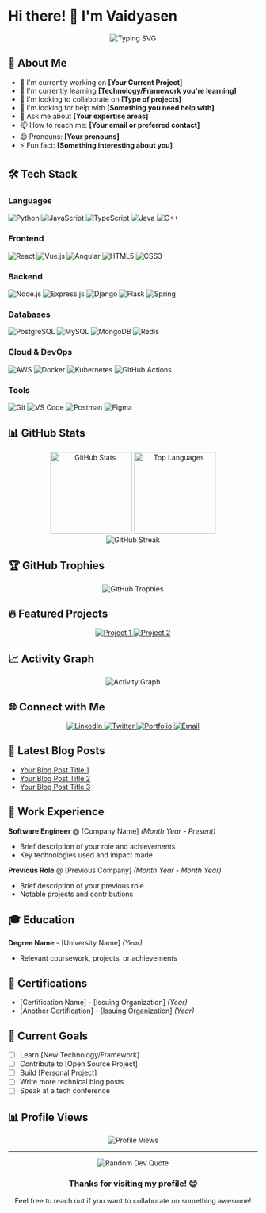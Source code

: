 # Hi there! 👋 I'm Vaidyasen

<div align="center">
  <img src="https://readme-typing-svg.herokuapp.com?font=Fira+Code&pause=1000&color=36BCF7&center=true&vCenter=true&width=435&lines=Software+Developer;Full+Stack+Engineer;Open+Source+Contributor;Lifelong+Learner" alt="Typing SVG" />
</div>

## 🚀 About Me

- 🔭 I'm currently working on **[Your Current Project]**
- 🌱 I'm currently learning **[Technology/Framework you're learning]**
- 👯 I'm looking to collaborate on **[Type of projects]**
- 🤔 I'm looking for help with **[Something you need help with]**
- 💬 Ask me about **[Your expertise areas]**
- 📫 How to reach me: **[Your email or preferred contact]**
- 😄 Pronouns: **[Your pronouns]**
- ⚡ Fun fact: **[Something interesting about you]**

## 🛠️ Tech Stack

### Languages

![Python](https://img.shields.io/badge/Python-3776AB?style=for-the-badge&logo=python&logoColor=white)
![JavaScript](https://img.shields.io/badge/JavaScript-F7DF1E?style=for-the-badge&logo=javascript&logoColor=black)
![TypeScript](https://img.shields.io/badge/TypeScript-007ACC?style=for-the-badge&logo=typescript&logoColor=white)
![Java](https://img.shields.io/badge/Java-ED8B00?style=for-the-badge&logo=java&logoColor=white)
![C++](https://img.shields.io/badge/C++-00599C?style=for-the-badge&logo=c%2B%2B&logoColor=white)

### Frontend

![React](https://img.shields.io/badge/React-20232A?style=for-the-badge&logo=react&logoColor=61DAFB)
![Vue.js](https://img.shields.io/badge/Vue.js-35495E?style=for-the-badge&logo=vue.js&logoColor=4FC08D)
![Angular](https://img.shields.io/badge/Angular-DD0031?style=for-the-badge&logo=angular&logoColor=white)
![HTML5](https://img.shields.io/badge/HTML5-E34F26?style=for-the-badge&logo=html5&logoColor=white)
![CSS3](https://img.shields.io/badge/CSS3-1572B6?style=for-the-badge&logo=css3&logoColor=white)

### Backend

![Node.js](https://img.shields.io/badge/Node.js-43853D?style=for-the-badge&logo=node.js&logoColor=white)
![Express.js](https://img.shields.io/badge/Express.js-404D59?style=for-the-badge)
![Django](https://img.shields.io/badge/Django-092E20?style=for-the-badge&logo=django&logoColor=white)
![Flask](https://img.shields.io/badge/Flask-000000?style=for-the-badge&logo=flask&logoColor=white)
![Spring](https://img.shields.io/badge/Spring-6DB33F?style=for-the-badge&logo=spring&logoColor=white)

### Databases

![PostgreSQL](https://img.shields.io/badge/PostgreSQL-316192?style=for-the-badge&logo=postgresql&logoColor=white)
![MySQL](https://img.shields.io/badge/MySQL-00000F?style=for-the-badge&logo=mysql&logoColor=white)
![MongoDB](https://img.shields.io/badge/MongoDB-4EA94B?style=for-the-badge&logo=mongodb&logoColor=white)
![Redis](https://img.shields.io/badge/Redis-DC382D?style=for-the-badge&logo=redis&logoColor=white)

### Cloud & DevOps

![AWS](https://img.shields.io/badge/AWS-232F3E?style=for-the-badge&logo=amazon-aws&logoColor=white)
![Docker](https://img.shields.io/badge/Docker-2496ED?style=for-the-badge&logo=docker&logoColor=white)
![Kubernetes](https://img.shields.io/badge/Kubernetes-326ce5?style=for-the-badge&logo=kubernetes&logoColor=white)
![GitHub Actions](https://img.shields.io/badge/GitHub_Actions-2088FF?style=for-the-badge&logo=github-actions&logoColor=white)

### Tools

![Git](https://img.shields.io/badge/Git-F05032?style=for-the-badge&logo=git&logoColor=white)
![VS Code](https://img.shields.io/badge/VS_Code-007ACC?style=for-the-badge&logo=visual-studio-code&logoColor=white)
![Postman](https://img.shields.io/badge/Postman-FF6C37?style=for-the-badge&logo=postman&logoColor=white)
![Figma](https://img.shields.io/badge/Figma-F24E1E?style=for-the-badge&logo=figma&logoColor=white)

## 📊 GitHub Stats

<div align="center">
  <img src="https://github-readme-stats.vercel.app/api?username=vaidyasen&show_icons=true&theme=radical&hide_border=true&count_private=true" alt="GitHub Stats" height="165">
  <img src="https://github-readme-stats.vercel.app/api/top-langs/?username=vaidyasen&layout=compact&theme=radical&hide_border=true" alt="Top Languages" height="165">
</div>

<div align="center">
  <img src="https://github-readme-streak-stats.herokuapp.com/?user=vaidyasen&theme=radical&hide_border=true" alt="GitHub Streak" />
</div>

## 🏆 GitHub Trophies

<div align="center">
  <img src="https://github-profile-trophy.vercel.app/?username=vaidyasen&theme=radical&no-frame=true&no-bg=false&margin-w=4" alt="GitHub Trophies">
</div>

## 🔥 Featured Projects

<div align="center">
  <a href="https://github.com/vaidyasen/project1">
    <img src="https://github-readme-stats.vercel.app/api/pin/?username=vaidyasen&repo=project1&theme=radical&hide_border=true" alt="Project 1" />
  </a>
  <a href="https://github.com/vaidyasen/project2">
    <img src="https://github-readme-stats.vercel.app/api/pin/?username=vaidyasen&repo=project2&theme=radical&hide_border=true" alt="Project 2" />
  </a>
</div>

## 📈 Activity Graph

<div align="center">
  <img src="https://activity-graph.herokuapp.com/graph?username=vaidyasen&theme=react-dark&hide_border=true&area=true" alt="Activity Graph">
</div>

## 🌐 Connect with Me

<div align="center">
  <a href="https://linkedin.com/in/your-linkedin" target="_blank">
    <img src="https://img.shields.io/badge/LinkedIn-0077B5?style=for-the-badge&logo=linkedin&logoColor=white" alt="LinkedIn" />
  </a>
  <a href="https://twitter.com/your-twitter" target="_blank">
    <img src="https://img.shields.io/badge/Twitter-1DA1F2?style=for-the-badge&logo=twitter&logoColor=white" alt="Twitter" />
  </a>
  <a href="https://your-portfolio.com" target="_blank">
    <img src="https://img.shields.io/badge/Portfolio-FF5722?style=for-the-badge&logo=todoist&logoColor=white" alt="Portfolio" />
  </a>
  <a href="mailto:your-email@example.com" target="_blank">
    <img src="https://img.shields.io/badge/Email-D14836?style=for-the-badge&logo=gmail&logoColor=white" alt="Email" />
  </a>
</div>

## 📝 Latest Blog Posts

<!-- BLOG-POST-LIST:START -->

- [Your Blog Post Title 1](https://your-blog.com/post1)
- [Your Blog Post Title 2](https://your-blog.com/post2)
- [Your Blog Post Title 3](https://your-blog.com/post3)
<!-- BLOG-POST-LIST:END -->

## 💼 Work Experience

**Software Engineer** @ [Company Name] _(Month Year - Present)_

- Brief description of your role and achievements
- Key technologies used and impact made

**Previous Role** @ [Previous Company] _(Month Year - Month Year)_

- Brief description of your previous role
- Notable projects and contributions

## 🎓 Education

**Degree Name** - [University Name] _(Year)_

- Relevant coursework, projects, or achievements

## 🏅 Certifications

- [Certification Name] - [Issuing Organization] _(Year)_
- [Another Certification] - [Issuing Organization] _(Year)_

## 🎯 Current Goals

- [ ] Learn [New Technology/Framework]
- [ ] Contribute to [Open Source Project]
- [ ] Build [Personal Project]
- [ ] Write more technical blog posts
- [ ] Speak at a tech conference

## 📊 Profile Views

<div align="center">
  <img src="https://komarev.com/ghpvc/?username=vaidyasen&color=blueviolet&style=flat-square&label=Profile+Views" alt="Profile Views" />
</div>

---

<div align="center">
  <img src="https://quotes-github-readme.vercel.app/api?type=horizontal&theme=radical" alt="Random Dev Quote" />
</div>

<div align="center">
  <h3>Thanks for visiting my profile! 😊</h3>
  <p>Feel free to reach out if you want to collaborate on something awesome!</p>
</div>
